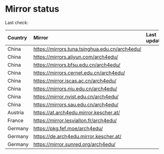 <script src="./time.js"></script>
# Mirror status
Last check: <script type="text/javascript">localize(1735816671.8181891);</script>

|Country|Mirror|Last update|
|:------|:-----|:----------|
|China|https://mirrors.tuna.tsinghua.edu.cn/arch4edu/|<script type="text/javascript">localize(1735800438);</script>|
|China|https://mirrors.aliyun.com/arch4edu/|<script type="text/javascript">localize(1735713704);</script>|
|China|https://mirrors.bfsu.edu.cn/arch4edu/|<script type="text/javascript">localize(1735713704);</script>|
|China|https://mirrors.cernet.edu.cn/arch4edu/|<script type="text/javascript">localize(1735800438);</script>|
|China|https://mirror.iscas.ac.cn/arch4edu/|<script type="text/javascript">localize(1735713704);</script>|
|China|https://mirrors.nju.edu.cn/arch4edu/|<script type="text/javascript">localize(1735713704);</script>|
|China|https://mirror.nyist.edu.cn/arch4edu/|<script type="text/javascript">localize(1735713704);</script>|
|China|https://mirrors.sau.edu.cn/arch4edu/|<script type="text/javascript">localize(1731653531);</script>|
|Austria|https://at.arch4edu.mirror.kescher.at/|<script type="text/javascript">localize(1735800438);</script>|
|France|https://mirror.lesviallon.fr/arch4edu/|<script type="text/javascript">localize(1735713704);</script>|
|Germany|https://pkg.fef.moe/arch4edu/|<script type="text/javascript">localize(1735800438);</script>|
|Germany|https://de.arch4edu.mirror.kescher.at/|<script type="text/javascript">localize(1735800438);</script>|
|Germany|https://mirror.sunred.org/arch4edu/|<script type="text/javascript">localize(1735800438);</script>|

<script src="./tablefilter/tablefilter.js"></script>
<script src="./table.js"></script>